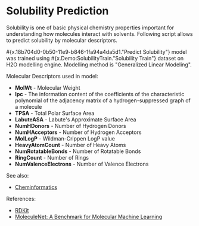 <!-- TITLE: Solubility Prediction -->
<!-- SUBTITLE: -->

# Solubility Prediction

Solubility is one of basic physical chemistry properties important for understanding how molecules 
interact with solvents. Following script allows to predict solubility by molecular descriptors.

#{x.18b704d0-0b50-11e9-b846-1fa94a4da5d1."Predict Solubility"} model was trained using 
#{x.Demo:SolubilityTrain."Solubility Train"} dataset on H2O modelling engine. Modelling method is "Generalized Linear Modeling". 

Molecular Descriptors used in model:
* **MolWt** - Molecular Weight
* **Ipc** - The information content of the coefficients of the characteristic polynomial of the adjacency matrix of a hydrogen-suppressed graph of a molecule
* **TPSA** - Total Polar Surface Area
* **LabuteASA** - Labute's Approximate Surface Area
* **NumHDonors** - Number of Hydrogen Donors
* **NumHAcceptors** - Number of Hydrogen Acceptors
* **MolLogP** - Wildman-Crippen LogP value
* **HeavyAtomCount** - Number of Heavy Atoms
* **NumRotatableBonds** - Number of Rotatable Bonds
* **RingCount** - Number of Rings
* **NumValenceElectrons** - Number of Valence Electrons

See also:

* [Cheminformatics](../cheminformatics.md)

References:

* [RDKit](https://www.rdkit.org)
* [MoleculeNet: A Benchmark for Molecular Machine Learning](https://arxiv.org/abs/1703.00564)        
